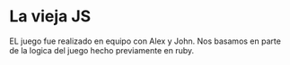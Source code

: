 # La vieja JS
EL juego fue realizado en equipo con Alex y John. Nos basamos en parte de la logica del juego hecho previamente en ruby.
